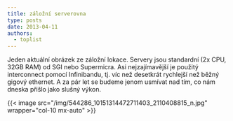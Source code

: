 ```yaml
---
title: záložní serverovna
type: posts
date: 2013-04-11
authors:
  - toplist
---
```

Jeden aktuální obrázek ze záložní lokace. Servery jsou standardní (2x CPU, 32GB RAM) od SGI nebo Supermicra. Asi nejzajímavější je použitý interconnect pomocí Infinibandu, tj. víc než desetkrát rychlejší než běžný gigový ethernet. A za pár let se budeme jenom usmívat nad tím, co nám dneska přišlo jako slušný výkon.

{{< image src="/img/544286_10151314472711403_2110408815_n.jpg" wrapper="col-10 mx-auto" >}}
